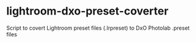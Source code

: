 # lightroom-dxo-preset-coverter
Script to covert Lightroom preset files (.lrpreset) to DxO Photolab .preset files
